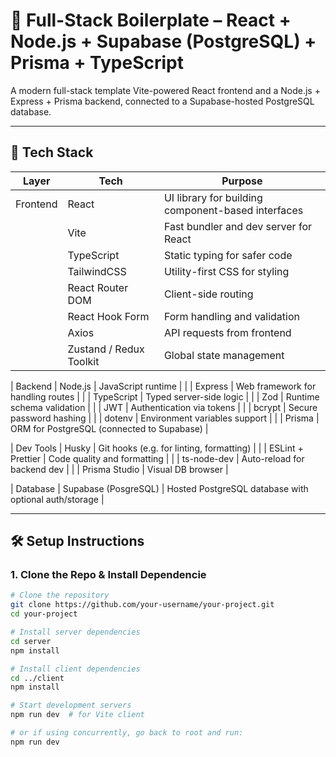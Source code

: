 # 🚀 Full-Stack Boilerplate – React + Node.js + Supabase (PostgreSQL) + Prisma + TypeScript

A modern full-stack template Vite-powered React frontend and a Node.js + Express + Prisma backend, connected to a Supabase-hosted PostgreSQL database.

---

## 🧰 Tech Stack

| Layer       | Tech                      | Purpose                                                   |
|-------------|---------------------------|-----------------------------------------------------------|
| Frontend    | React                     | UI library for building component-based interfaces        |
|             | Vite                      | Fast bundler and dev server for React                     |
|             | TypeScript                | Static typing for safer code                              |
|             | TailwindCSS               | Utility-first CSS for styling                             |
|             | React Router DOM          | Client-side routing                                       |
|             | React Hook Form           | Form handling and validation                              |
|             | Axios                     | API requests from frontend                                |
|             | Zustand / Redux Toolkit   | Global state management                                   |

| Backend     | Node.js                   | JavaScript runtime                                        |
|             | Express                   | Web framework for handling routes                         |
|             | TypeScript                | Typed server-side logic                                   |
|             | Zod                       | Runtime schema validation                                 |
|             | JWT                       | Authentication via tokens                                 |
|             | bcrypt                    | Secure password hashing                                   |
|             | dotenv                    | Environment variables support                             |
|             | Prisma                    | ORM for PostgreSQL (connected to Supabase)                |

| Dev Tools   | Husky                     | Git hooks (e.g. for linting, formatting)                  |
|             | ESLint + Prettier         | Code quality and formatting                               |
|             | ts-node-dev               | Auto-reload for backend dev                               |
|             | Prisma Studio             | Visual DB browser                                         |

| Database    | Supabase (PosgreSQL)     | Hosted PostgreSQL database with optional auth/storage      |

---

## 🛠 Setup Instructions

### 1. Clone the Repo & Install Dependencie

```bash
# Clone the repository
git clone https://github.com/your-username/your-project.git
cd your-project

# Install server dependencies
cd server
npm install

# Install client dependencies
cd ../client
npm install

# Start development servers
npm run dev  # for Vite client

# or if using concurrently, go back to root and run:
npm run dev